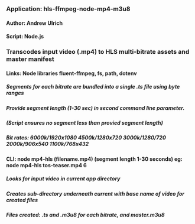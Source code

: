 






### Application: hls-ffmpeg-node-mp4-m3u8 

#### Author: Andrew Ulrich 

#### Script: Node.js 

### Transcodes input video (.mp4) to HLS multi-bitrate assets and master manifest 

#### Links: Node libraries fluent-ffmpeg, fs, path, dotenv

##### Segments for each bitrate are bundled into a single .ts file using byte ranges

#####  Provide segment length (1-30 sec) in second command line parameter.

#####  (Script ensures no segment less than provied segment length)

##### Bit rates: 6000k/1920x1080  4500k/1280x720  3000k/1280/720  2000k/906x540  1100k/768x432

#### CLI:  node mp4-hls (filename.mp4) (segment length 1-30 seconds)   eg: node mp4-hls tos-teaser.mp4 6

##### Looks for input video in current app directory

##### Creates sub-directory underneath current with base name of video for created files

##### Files created: .ts and .m3u8 for each bitrate, and master.m3u8



